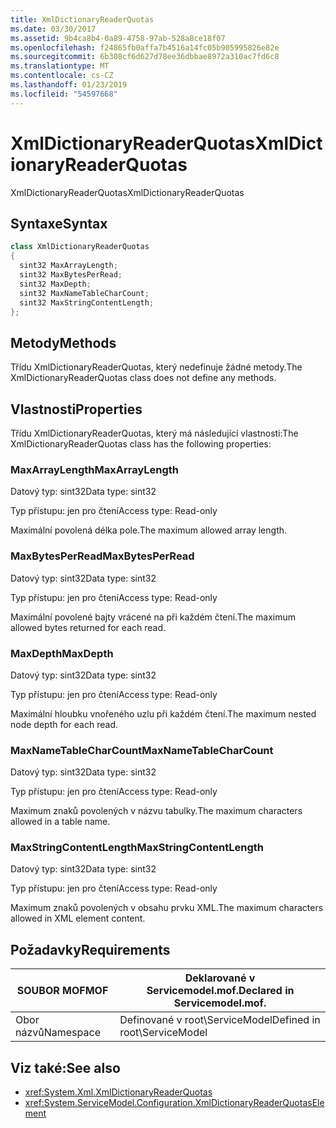 ```yaml
---
title: XmlDictionaryReaderQuotas
ms.date: 03/30/2017
ms.assetid: 9b4ca8b4-0a89-4758-97ab-528a8ce18f07
ms.openlocfilehash: f24865fb0affa7b4516a14fc05b905995826e82e
ms.sourcegitcommit: 6b308cf6d627d78ee36dbbae8972a310ac7fd6c8
ms.translationtype: MT
ms.contentlocale: cs-CZ
ms.lasthandoff: 01/23/2019
ms.locfileid: "54597668"
---
```

# <a name="xmldictionaryreaderquotas"></a><span data-ttu-id="04789-102">XmlDictionaryReaderQuotas</span><span class="sxs-lookup"><span data-stu-id="04789-102">XmlDictionaryReaderQuotas</span></span>
<span data-ttu-id="04789-103">XmlDictionaryReaderQuotas</span><span class="sxs-lookup"><span data-stu-id="04789-103">XmlDictionaryReaderQuotas</span></span>  
  
## <a name="syntax"></a><span data-ttu-id="04789-104">Syntaxe</span><span class="sxs-lookup"><span data-stu-id="04789-104">Syntax</span></span>  
  
```csharp
class XmlDictionaryReaderQuotas  
{  
  sint32 MaxArrayLength;  
  sint32 MaxBytesPerRead;  
  sint32 MaxDepth;  
  sint32 MaxNameTableCharCount;  
  sint32 MaxStringContentLength;  
};  
```  
  
## <a name="methods"></a><span data-ttu-id="04789-105">Metody</span><span class="sxs-lookup"><span data-stu-id="04789-105">Methods</span></span>  
 <span data-ttu-id="04789-106">Třídu XmlDictionaryReaderQuotas, který nedefinuje žádné metody.</span><span class="sxs-lookup"><span data-stu-id="04789-106">The XmlDictionaryReaderQuotas class does not define any methods.</span></span>  
  
## <a name="properties"></a><span data-ttu-id="04789-107">Vlastnosti</span><span class="sxs-lookup"><span data-stu-id="04789-107">Properties</span></span>  
 <span data-ttu-id="04789-108">Třídu XmlDictionaryReaderQuotas, který má následující vlastnosti:</span><span class="sxs-lookup"><span data-stu-id="04789-108">The XmlDictionaryReaderQuotas class has the following properties:</span></span>  
  
### <a name="maxarraylength"></a><span data-ttu-id="04789-109">MaxArrayLength</span><span class="sxs-lookup"><span data-stu-id="04789-109">MaxArrayLength</span></span>  
 <span data-ttu-id="04789-110">Datový typ: sint32</span><span class="sxs-lookup"><span data-stu-id="04789-110">Data type: sint32</span></span>  
  
 <span data-ttu-id="04789-111">Typ přístupu: jen pro čtení</span><span class="sxs-lookup"><span data-stu-id="04789-111">Access type: Read-only</span></span>  
  
 <span data-ttu-id="04789-112">Maximální povolená délka pole.</span><span class="sxs-lookup"><span data-stu-id="04789-112">The maximum allowed array length.</span></span>  
  
### <a name="maxbytesperread"></a><span data-ttu-id="04789-113">MaxBytesPerRead</span><span class="sxs-lookup"><span data-stu-id="04789-113">MaxBytesPerRead</span></span>  
 <span data-ttu-id="04789-114">Datový typ: sint32</span><span class="sxs-lookup"><span data-stu-id="04789-114">Data type: sint32</span></span>  
  
 <span data-ttu-id="04789-115">Typ přístupu: jen pro čtení</span><span class="sxs-lookup"><span data-stu-id="04789-115">Access type: Read-only</span></span>  
  
 <span data-ttu-id="04789-116">Maximální povolené bajty vrácené na při každém čtení.</span><span class="sxs-lookup"><span data-stu-id="04789-116">The maximum allowed bytes returned for each read.</span></span>  
  
### <a name="maxdepth"></a><span data-ttu-id="04789-117">MaxDepth</span><span class="sxs-lookup"><span data-stu-id="04789-117">MaxDepth</span></span>  
 <span data-ttu-id="04789-118">Datový typ: sint32</span><span class="sxs-lookup"><span data-stu-id="04789-118">Data type: sint32</span></span>  
  
 <span data-ttu-id="04789-119">Typ přístupu: jen pro čtení</span><span class="sxs-lookup"><span data-stu-id="04789-119">Access type: Read-only</span></span>  
  
 <span data-ttu-id="04789-120">Maximální hloubku vnořeného uzlu při každém čtení.</span><span class="sxs-lookup"><span data-stu-id="04789-120">The maximum nested node depth for each read.</span></span>  
  
### <a name="maxnametablecharcount"></a><span data-ttu-id="04789-121">MaxNameTableCharCount</span><span class="sxs-lookup"><span data-stu-id="04789-121">MaxNameTableCharCount</span></span>  
 <span data-ttu-id="04789-122">Datový typ: sint32</span><span class="sxs-lookup"><span data-stu-id="04789-122">Data type: sint32</span></span>  
  
 <span data-ttu-id="04789-123">Typ přístupu: jen pro čtení</span><span class="sxs-lookup"><span data-stu-id="04789-123">Access type: Read-only</span></span>  
  
 <span data-ttu-id="04789-124">Maximum znaků povolených v názvu tabulky.</span><span class="sxs-lookup"><span data-stu-id="04789-124">The maximum characters allowed in a table name.</span></span>  
  
### <a name="maxstringcontentlength"></a><span data-ttu-id="04789-125">MaxStringContentLength</span><span class="sxs-lookup"><span data-stu-id="04789-125">MaxStringContentLength</span></span>  
 <span data-ttu-id="04789-126">Datový typ: sint32</span><span class="sxs-lookup"><span data-stu-id="04789-126">Data type: sint32</span></span>  
  
 <span data-ttu-id="04789-127">Typ přístupu: jen pro čtení</span><span class="sxs-lookup"><span data-stu-id="04789-127">Access type: Read-only</span></span>  
  
 <span data-ttu-id="04789-128">Maximum znaků povolených v obsahu prvku XML.</span><span class="sxs-lookup"><span data-stu-id="04789-128">The maximum characters allowed in XML element content.</span></span>  
  
## <a name="requirements"></a><span data-ttu-id="04789-129">Požadavky</span><span class="sxs-lookup"><span data-stu-id="04789-129">Requirements</span></span>  
  
|<span data-ttu-id="04789-130">SOUBOR MOF</span><span class="sxs-lookup"><span data-stu-id="04789-130">MOF</span></span>|<span data-ttu-id="04789-131">Deklarované v Servicemodel.mof.</span><span class="sxs-lookup"><span data-stu-id="04789-131">Declared in Servicemodel.mof.</span></span>|  
|---------|-----------------------------------|  
|<span data-ttu-id="04789-132">Obor názvů</span><span class="sxs-lookup"><span data-stu-id="04789-132">Namespace</span></span>|<span data-ttu-id="04789-133">Definované v root\ServiceModel</span><span class="sxs-lookup"><span data-stu-id="04789-133">Defined in root\ServiceModel</span></span>|  
  
## <a name="see-also"></a><span data-ttu-id="04789-134">Viz také:</span><span class="sxs-lookup"><span data-stu-id="04789-134">See also</span></span>
- <xref:System.Xml.XmlDictionaryReaderQuotas>
- <xref:System.ServiceModel.Configuration.XmlDictionaryReaderQuotasElement>
